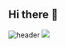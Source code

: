 ## Hi there 👋

![header](https://capsule-render.vercel.app/api?type=wave&color=auto&height=300&section=header&text=taehun187%20&fontSize=90)
<img src="https://capsule-render.vercel.app/api?type=wave&color=auto&height=300&section=header&text=capsule%20render&fontSize=90" />
